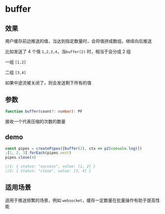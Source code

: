 # buffer

## 效果

用户缓存前边推送的值，当达到指定数量时，会将值拼成数组，继续向后推送

比如发送了 4 个值 `1,2,3,4`，当`buffer(2)` 时，相当于会分成 2 组

一组 `[1,2]`

二组 `[3,4]`

如果中途流被关闭了，则会发送剩下所有的值



## 参数

```ts
function buffer(count?: number): PF
```

接收一个代表压缩的次数的数量



## demo

```ts
const pipes = createPipes([buffer(2), ctx => p2(console.log)])
;[1, 2, 3].forEach(pipes.next)
pipes.close(4)

//1: { status: "success", value: [1, 2] }
//2: { status: "close", value: [3, 4] }
```



## 适用场景

适用于推送频繁的场景，例如 `websocket`，缓存一定数量在批量操作有助于提高性能